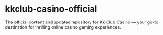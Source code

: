 # kkclub-casino-official
The official content and updates repository for Kk Club Casino — your go-to destination for thrilling online casino gaming experiences.
